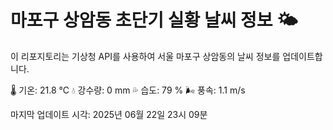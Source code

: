 
# 마포구 상암동 초단기 실황 날씨 정보 🌤️

이 리포지토리는 기상청 API를 사용하여 서울 마포구 상암동의 날씨 정보를 업데이트합니다. 

🌡️ 기온: 21.8 ℃
💧 강수량: 0 mm
💦 습도: 79 %
🌬️ 풍속: 1.1 m/s

마지막 업데이트 시각: 2025년 06월 22일 23시 09분    
